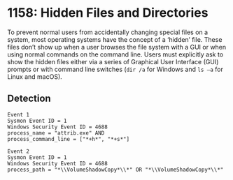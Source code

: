 # 1158: Hidden Files and Directories

To prevent normal users from accidentally changing special files on a system, most operating systems have the concept of a ‘hidden’ file. These files don’t show up when a user browses the file system with a GUI or when using normal commands on the command line. Users must explicitly ask to show the hidden files either via a series of Graphical User Interface (GUI) prompts or with command line switches (```dir /a``` for Windows and ```ls –a``` for Linux and macOS).

## Detection 
```
Event 1
Sysmon Event ID = 1
Windows Security Event ID = 4688
process_name = "attrib.exe" AND
process_command_line = ["*+h*", "*+s*"]

Event 2
Sysmon Event ID = 1
Windows Security Event ID = 4688
process_path = "*\\VolumeShadowCopy*\\*" OR "*\\VolumeShadowCopy*\\*"
```
